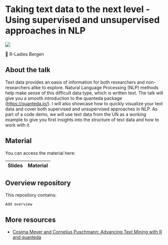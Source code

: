 # Taking text data to the next level - Using supervised and unsupervised approaches in NLP

[![](https://slack-imgs.com/?c=1&o1=ro&url=https%3A%2F%2Fsecure.meetupstatic.com%2Fphotos%2Fevent%2F3%2Fd%2Fa%2Fd%2F600_493395789.jpeg)](https://www.meetup.com/rladies-bergen/events/274392883/)

📍 R-Ladies Bergen

## About the talk

Text data provides an oasis of information for both researchers and non-researchers alike to explore. Natural Language Processing (NLP) methods help make sense of this difficult data type, which is written text. The talk will give you a smooth introduction to the quanteda package (https://quanteda.io/). I will also showcase how to quickly visualize your text data and cover both supervised and unsupervised approaches in NLP. As part of a code demo, we will use text data from the UN as a working example to give you first insights into the structure of text data and how to work with it.

## Material

You can access the material here:

| Slides | Material |
|--------|----------|


## Overview repository

This repository contains:

```
Add overview
```

## More resources

- [Cosima Meyer and Cornelius Puschmann: Advancing Text Mining with R and quanteda](https://www.mzes.uni-mannheim.de/socialsciencedatalab/article/advancing-text-mining/)

